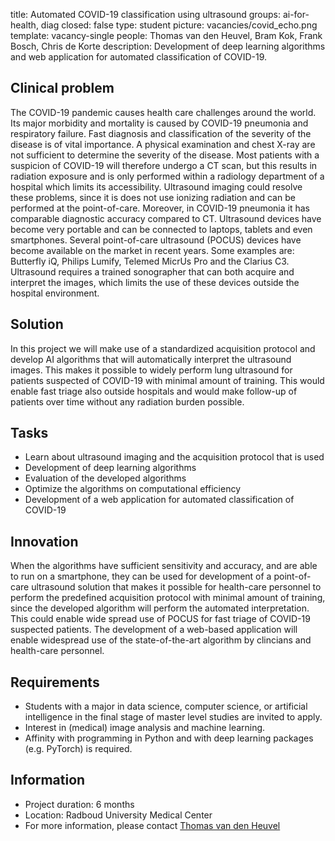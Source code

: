 title: Automated COVID-19 classification using ultrasound
groups: ai-for-health, diag
closed: false
type: student
picture: vacancies/covid_echo.png
template: vacancy-single
people: Thomas van den Heuvel, Bram Kok, Frank Bosch, Chris de Korte
description: Development of deep learning algorithms and web application for automated classification of COVID-19.

## Clinical problem
The COVID-19 pandemic causes health care challenges around the world. Its major morbidity and mortality is caused by COVID-19 pneumonia and respiratory failure. Fast diagnosis and classification of the severity of the disease is of vital importance. A physical examination and chest X-ray are not sufficient to determine the severity of the disease. Most patients with a suspicion of COVID-19 will therefore undergo a CT scan, but this results in radiation exposure and is only performed within a radiology department of a hospital which limits its accessibility. Ultrasound imaging could resolve these problems, since it is does not use ionizing radiation and can be performed at the point-of-care. Moreover, in COVID-19 pneumonia it has comparable diagnostic accuracy compared to CT. Ultrasound devices have become very portable and can be connected to laptops, tablets and even smartphones. Several point-of-care ultrasound (POCUS) devices have become available on the market in recent years. Some examples are: Butterfly iQ, Philips Lumify, Telemed MicrUs Pro and the Clarius C3. Ultrasound requires a trained sonographer that can both acquire and interpret the images, which limits the use of these devices outside the hospital environment.

## Solution
In this project we will make use of a standardized acquisition protocol and develop AI algorithms that will automatically interpret the ultrasound images. This makes it possible to widely perform lung ultrasound for patients suspected of COVID-19 with minimal amount of training. This would enable fast triage also outside hospitals and would make follow-up of patients over time without any radiation burden possible.

## Tasks
-	Learn about ultrasound imaging and the acquisition protocol that is used
-	Development of deep learning algorithms
-	Evaluation of the developed algorithms
-	Optimize the algorithms on computational efficiency
- Development of a web application for automated classification of COVID-19
 
## Innovation
When the algorithms have sufficient sensitivity and accuracy, and are able to run on a smartphone, they can be used for development of a point-of-care ultrasound solution that makes it possible for health-care personnel to perform the predefined acquisition protocol with minimal amount of training, since the developed algorithm will perform the automated interpretation. This could enable wide spread use of POCUS for fast triage of COVID-19 suspected patients. The development of a web-based application will enable widespread use of the state-of-the-art algorithm by clincians and health-care personnel.

## Requirements
- Students with a major in data science, computer science, or artificial intelligence in the final stage of master level studies are invited to apply.
- Interest in (medical) image analysis and machine learning.
- Affinity with programming in Python and with deep learning packages (e.g. PyTorch) is required.

## Information
-	Project duration: 6 months
-	Location: Radboud University Medical Center
-	For more information, please contact [Thomas van den Heuvel](mailto:Thomas.vandenHeuvel@radboudumc.nl) 

